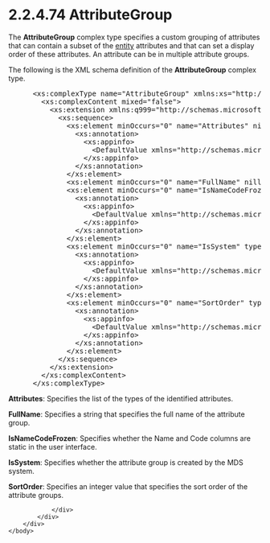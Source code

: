 <html dir="LTR" xmlns:mshelp="http://msdn.microsoft.com/mshelp" xmlns:ddue="http://ddue.schemas.microsoft.com/authoring/2003/5" xmlns:xlink="http://www.w3.org/1999/xlink" xmlns:tool="http://www.microsoft.com/tooltip">
    <head>
        <meta http-equiv="Content-Type" content="text/html; CHARSET=utf-8"></meta>
        <meta name="save" content="history"></meta>
        <title>2.2.4.74 AttributeGroup</title>
        <xml>
            <mshelp:toctitle title="2.2.4.74 AttributeGroup"></mshelp:toctitle>
            <mshelp:rltitle title="[MS-SSMDSWS-15]: AttributeGroup"></mshelp:rltitle>
            <mshelp:keyword index="A" term="b4dc7507-719a-4b7d-80a0-85fb4a07097b"></mshelp:keyword>
            <mshelp:attr name="DCSext.ContentType" value="open specification"></mshelp:attr>
            <mshelp:attr name="AssetID" value="b4dc7507-719a-4b7d-80a0-85fb4a07097b"></mshelp:attr>
            <mshelp:attr name="TopicType" value="kbRef"></mshelp:attr>
            <mshelp:attr name="DCSext.Title" value="[MS-SSMDSWS-15]: AttributeGroup" />
        </xml>
    </head>
    <body>
        <div id="header">
            <h1 class="heading">2.2.4.74 AttributeGroup</h1>
        </div>
        <div id="mainSection">
            <div id="mainBody">
                <div id="allHistory" class="saveHistory"></div>
                <div id="sectionSection0" class="section" name="collapseableSection">
                    

<p>The <b>AttributeGroup</b> complex type specifies a custom
grouping of attributes that can contain a subset of the <a href="ad350219-f30b-4bac-99e5-6477986f9a7a.html#gt_3b609270-c0f5-4220-8cf0-4c328f73684e">entity</a> attributes and that
can set a display order of these attributes. An attribute can be in multiple
attribute groups.</p>

<p>The following is the XML schema definition of the <b>AttributeGroup</b>
complex type.</p>

<dl>
<dd>
<div><pre> &lt;xs:complexType name=&quot;AttributeGroup&quot; xmlns:xs=&quot;http://www.w3.org/2001/XMLSchema&quot;&gt;
   &lt;xs:complexContent mixed=&quot;false&quot;&gt;
     &lt;xs:extension xmlns:q999=&quot;http://schemas.microsoft.com/sqlserver/masterdataservices/2009/09&quot; base=&quot;q999:MetadataDataContractOfMemberTypeContextIdentifier&quot;&gt;
       &lt;xs:sequence&gt;
         &lt;xs:element minOccurs=&quot;0&quot; name=&quot;Attributes&quot; nillable=&quot;true&quot; type=&quot;q999:ArrayOfMetadataAttribute&quot;&gt;
           &lt;xs:annotation&gt;
             &lt;xs:appinfo&gt;
               &lt;DefaultValue xmlns=&quot;http://schemas.microsoft.com/2003/10/Serialization/&quot; EmitDefaultValue=&quot;false&quot; /&gt;
             &lt;/xs:appinfo&gt;
           &lt;/xs:annotation&gt;
         &lt;/xs:element&gt;
         &lt;xs:element minOccurs=&quot;0&quot; name=&quot;FullName&quot; nillable=&quot;true&quot; type=&quot;xs:string&quot; /&gt;
         &lt;xs:element minOccurs=&quot;0&quot; name=&quot;IsNameCodeFrozen&quot; type=&quot;xs:boolean&quot;&gt;
           &lt;xs:annotation&gt;
             &lt;xs:appinfo&gt;
               &lt;DefaultValue xmlns=&quot;http://schemas.microsoft.com/2003/10/Serialization/&quot; EmitDefaultValue=&quot;false&quot; /&gt;
             &lt;/xs:appinfo&gt;
           &lt;/xs:annotation&gt;
         &lt;/xs:element&gt;
         &lt;xs:element minOccurs=&quot;0&quot; name=&quot;IsSystem&quot; type=&quot;xs:boolean&quot;&gt;
           &lt;xs:annotation&gt;
             &lt;xs:appinfo&gt;
               &lt;DefaultValue xmlns=&quot;http://schemas.microsoft.com/2003/10/Serialization/&quot; EmitDefaultValue=&quot;false&quot; /&gt;
             &lt;/xs:appinfo&gt;
           &lt;/xs:annotation&gt;
         &lt;/xs:element&gt;
         &lt;xs:element minOccurs=&quot;0&quot; name=&quot;SortOrder&quot; type=&quot;xs:int&quot;&gt;
           &lt;xs:annotation&gt;
             &lt;xs:appinfo&gt;
               &lt;DefaultValue xmlns=&quot;http://schemas.microsoft.com/2003/10/Serialization/&quot; EmitDefaultValue=&quot;false&quot; /&gt;
             &lt;/xs:appinfo&gt;
           &lt;/xs:annotation&gt;
         &lt;/xs:element&gt;
       &lt;/xs:sequence&gt;
     &lt;/xs:extension&gt;
   &lt;/xs:complexContent&gt;
 &lt;/xs:complexType&gt;
</pre></div>
</dd></dl>

<p><b>Attributes</b>: Specifies the list of the types of
the identified attributes.</p>

<p><b>FullName</b>: Specifies a string that specifies
the full name of the attribute group.</p>

<p><b>IsNameCodeFrozen</b>: Specifies whether the Name
and Code columns are static in the user interface.</p>

<p><b>IsSystem</b>: Specifies whether the attribute
group is created by the MDS system.</p>

<p><b>SortOrder</b>: Specifies an integer value that
specifies the sort order of the attribute groups.</p>


                </div>
            </div>
        </div>
    </body>
</html>